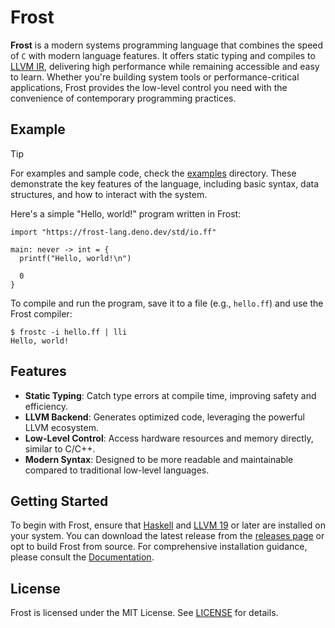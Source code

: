 # Frost

**Frost** is a modern systems programming language that combines the speed of
`C` with modern language features. It offers static typing and compiles to
[LLVM IR](https://llvm.org/docs/LangRef.html), delivering high performance while
remaining accessible and easy to learn. Whether you're building system tools or
performance-critical applications, Frost provides the low-level control you need
with the convenience of contemporary programming practices.

## Example

> [!TIP]
> For examples and sample code, check the [examples](examples) directory. These
> demonstrate the key features of the language, including basic syntax, data
> structures, and how to interact with the system.

Here's a simple "Hello, world!" program written in Frost:

```frost
import "https://frost-lang.deno.dev/std/io.ff"

main: never -> int = {
  printf("Hello, world!\n")

  0
}
```

To compile and run the program, save it to a file (e.g., `hello.ff`) and use the
Frost compiler:

```
$ frostc -i hello.ff | lli
Hello, world!
```

## Features

- **Static Typing**: Catch type errors at compile time, improving safety and
  efficiency.
- **LLVM Backend**: Generates optimized code, leveraging the powerful LLVM
  ecosystem.
- **Low-Level Control**: Access hardware resources and memory directly, similar
  to C/C++.
- **Modern Syntax**: Designed to be more readable and maintainable compared to
  traditional low-level languages.

## Getting Started

To begin with Frost, ensure that [Haskell](https://www.haskell.org/) and
[LLVM 19](https://llvm.org/) or later are installed on your system. You can
download the latest release from the [releases page](README.md) or opt to build
Frost from source. For comprehensive installation guidance, please consult the
[Documentation](https://frost-lang.gitbook.io/frost/user-manual/getting-started).

## License

Frost is licensed under the MIT License. See [LICENSE](LICENSE) for details.

